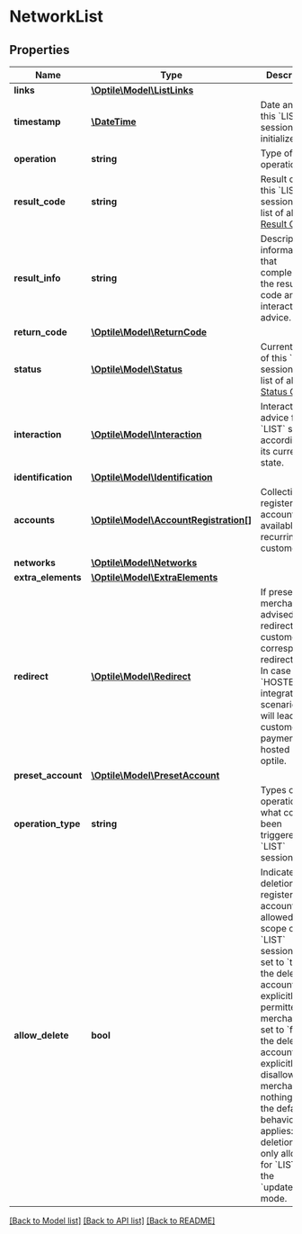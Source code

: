 # NetworkList

## Properties
Name | Type | Description | Notes
------------ | ------------- | ------------- | -------------
**links** | [**\Optile\Model\ListLinks**](ListLinks.md) |  | 
**timestamp** | [**\DateTime**](\DateTime.md) | Date and time this &#x60;LIST&#x60; session was initialized at. | 
**operation** | **string** | Type of this operation | 
**result_code** | **string** | Result code of this &#x60;LIST&#x60; session. See list of all [Result Codes](https://www.optile.io/opg#294007). | 
**result_info** | **string** | Descriptive information that complements the result code and interaction advice. | 
**return_code** | [**\Optile\Model\ReturnCode**](ReturnCode.md) |  | [optional] 
**status** | [**\Optile\Model\Status**](Status.md) | Current status of this &#x60;LIST&#x60; session. See list of all [Status Codes](https://www.optile.io/opg#285186). | 
**interaction** | [**\Optile\Model\Interaction**](Interaction.md) | Interaction advice for this &#x60;LIST&#x60; session according to its current state. | 
**identification** | [**\Optile\Model\Identification**](Identification.md) |  | 
**accounts** | [**\Optile\Model\AccountRegistration[]**](AccountRegistration.md) | Collection of registered accounts (if available) for recurring customer. | [optional] 
**networks** | [**\Optile\Model\Networks**](Networks.md) |  | [optional] 
**extra_elements** | [**\Optile\Model\ExtraElements**](ExtraElements.md) |  | [optional] 
**redirect** | [**\Optile\Model\Redirect**](Redirect.md) | If present, merchant is advised to redirect customer to corresponding redirect URL. In case of &#x60;HOSTED&#x60; integration scenario this will lead customer to payment page hosted by optile. | [optional] 
**preset_account** | [**\Optile\Model\PresetAccount**](PresetAccount.md) |  | [optional] 
**operation_type** | **string** | Types of operation what could been triggered by &#x60;LIST&#x60; session. | [optional] 
**allow_delete** | **bool** | Indicates that deletion of registered accounts is allowed in scope of this &#x60;LIST&#x60; session:   * If set to &#x60;true&#x60; the deletion accounts is explicitly permitted by merchant.   * If set to &#x60;false&#x60; the deletion accounts is explicitly disallowed by merchant.   * If nothing is set the default behavior applies: deletion is only allowed for &#x60;LIST&#x60;s in the &#x60;updateOnly&#x60; mode. | [optional] 

[[Back to Model list]](../README.md#documentation-for-models) [[Back to API list]](../README.md#documentation-for-api-endpoints) [[Back to README]](../README.md)



